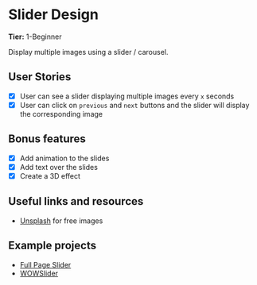 # Slider Design

**Tier:** 1-Beginner

Display multiple images using a slider / carousel.

## User Stories

-   [x] User can see a slider displaying multiple images every `x` seconds
-   [x] User can click on `previous` and `next` buttons and the slider will display the corresponding image

## Bonus features

-   [x] Add animation to the slides
-   [x] Add text over the slides
-   [x] Create a 3D effect

## Useful links and resources

-   [Unsplash](https://unsplash.com/) for free images

## Example projects

-   [Full Page Slider](https://codepen.io/FlorinPop17/full/LvOroe)
-   [WOWSlider](http://wowslider.com/3d-slider-jquery-fresh-cube-demo.html)